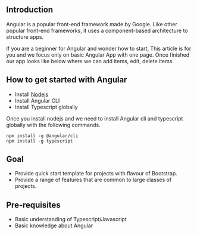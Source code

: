 ## Introduction
Angular is a popular front-end framework made by Google. Like other popular front-end frameworks, it uses a component-based architecture to structure apps.

If you are a beginner for Angular and wonder how to start, This article is for you and we focus only on basic Angular App with one page. Once finished our app looks like below where we can add items, edit, delete items.

## How to get started with Angular

-   Install [Nodejs](https://nodejs.org/en/download/)
-   Install Angular CLI
-   Install Typescript globally

  Once you install nodejs and we need to install Angular cli and typescript globally with the following commands.
  
    npm install -g @angular/cli
    npm install -g typescript 
  
## Goal
-   Provide quick start template for projects with flavour of Bootstrap.
-   Provide a range of features that are common to large classes of projects.

## Pre-requisites
-   Basic understanding of Typescript/Javascript
-   Basic knowledge about Angular
